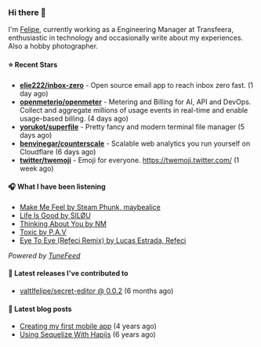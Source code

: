 ### Hi there 👋

I'm [Felipe](https://felipevm.com), currently working as a Engineering Manager at Transfeera, enthusiastic in technology and occasionally write about my experiences. Also a hobby photographer.

#### ⭐ Recent Stars
- **[elie222/inbox-zero](https://github.com/elie222/inbox-zero)** - Open source email app to reach inbox zero fast. (1 day ago)
- **[openmeterio/openmeter](https://github.com/openmeterio/openmeter)** - Metering and Billing for AI, API and DevOps. Collect and aggregate millions of usage events in real-time and enable usage-based billing. (4 days ago)
- **[yorukot/superfile](https://github.com/yorukot/superfile)** - Pretty fancy and modern terminal file manager (5 days ago)
- **[benvinegar/counterscale](https://github.com/benvinegar/counterscale)** - Scalable web analytics you run yourself on Cloudflare (6 days ago)
- **[twitter/twemoji](https://github.com/twitter/twemoji)** - Emoji for everyone. https://twemoji.twitter.com/ (1 week ago)

#### 🎧 What I have been listening
- [Make Me Feel by Steam Phunk, maybealice](https://open.spotify.com/track/3oeTpxPTiC7mf618t37O9J)
- [Life Is Good by SILØU](https://open.spotify.com/track/4jXQ0BG5XYsYnAg2LDRebl)
- [Thinking About You by NM](https://open.spotify.com/track/6g5FQsmLHYDHPp7zwBeK1b)
- [Toxic by P.A.V](https://open.spotify.com/track/0XvG3GtY8xFrddcYVgHC8C)
- [Eye To Eye (Refeci Remix) by Lucas Estrada, Refeci](https://open.spotify.com/track/3fKCLCzk0GOimwI3e42wCg)

_Powered by [TuneFeed](https://tunefeed.app?ref=valtlfelipe-gh-profile)_ 

#### 🚀 Latest releases I've contributed to


- [valtlfelipe/secret-editor @ 0.0.2](https://github.com/valtlfelipe/secret-editor/releases/tag/0.0.2) (6 months ago)

#### 📄 Latest blog posts
- [Creating my first mobile app](https://felipevm.com/posts/creating-my-first-mobile-app/) (4 years ago)
- [Using Sequelize With Hapijs](https://felipevm.com/posts/using-sequelize-with-hapijs/) (6 years ago)
